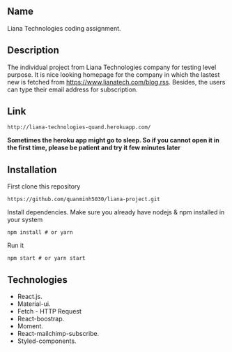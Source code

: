 ## Name
Liana Technologies coding assignment. 

## Description
The individual project from Liana Technologies company for testing level purpose. It is nice looking homepage for the company in which the lastest new is fetched from https://www.lianatech.com/blog.rss. Besides, the users can type their email address for subscription. 

## Link 
```
http://liana-technologies-quand.herokuapp.com/
```
  **Sometimes the heroku app might go to sleep. So if you cannot open it in the first time, please be patient and try it few minutes later**

## Installation
First clone this repository
```
https://github.com/quanminh5030/liana-project.git
```
Install dependencies. Make sure you already have nodejs & npm installed in your system
```
npm install # or yarn
```
Run it
```
npm start # or yarn start
```

## Technologies
* React.js.
* Material-ui.
* Fetch - HTTP Request
* React-boostrap.
* Moment.
* React-mailchimp-subscribe.
* Styled-components. 
